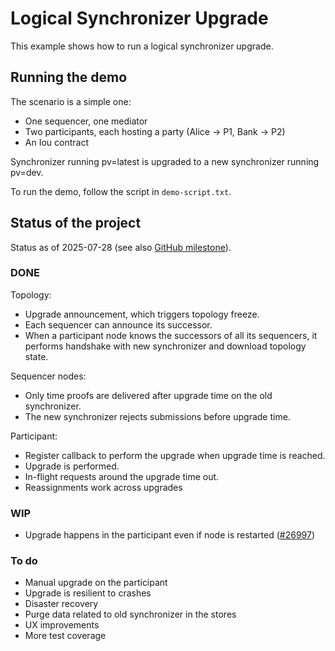 # Logical Synchronizer Upgrade
This example shows how to run a logical synchronizer upgrade.

## Running the demo
The scenario is a simple one:

- One sequencer, one mediator
- Two participants, each hosting a party (Alice -> P1, Bank -> P2)
- An Iou contract

Synchronizer running pv=latest is upgraded to a new synchronizer running pv=dev.

To run the demo, follow the script in `demo-script.txt`.

## Status of the project
Status as of 2025-07-28 (see also [GitHub milestone](https://github.com/DACH-NY/canton/milestone/100)).

### DONE

Topology:

- Upgrade announcement, which triggers topology freeze.
- Each sequencer can announce its successor.
- When a participant node knows the successors of all its sequencers, it performs handshake with new synchronizer
  and download topology state.

Sequencer nodes:

- Only time proofs are delivered after upgrade time on the old synchronizer.
- The new synchronizer rejects submissions before upgrade time.

Participant:

- Register callback to perform the upgrade when upgrade time is reached.
- Upgrade is performed.
- In-flight requests around the upgrade time out.
- Reassignments work across upgrades

### WIP

- Upgrade happens in the participant even if node is restarted ([#26997](https://github.com/DACH-NY/canton/issues/26997))

### To do

- Manual upgrade on the participant
- Upgrade is resilient to crashes
- Disaster recovery
- Purge data related to old synchronizer in the stores
- UX improvements
- More test coverage
